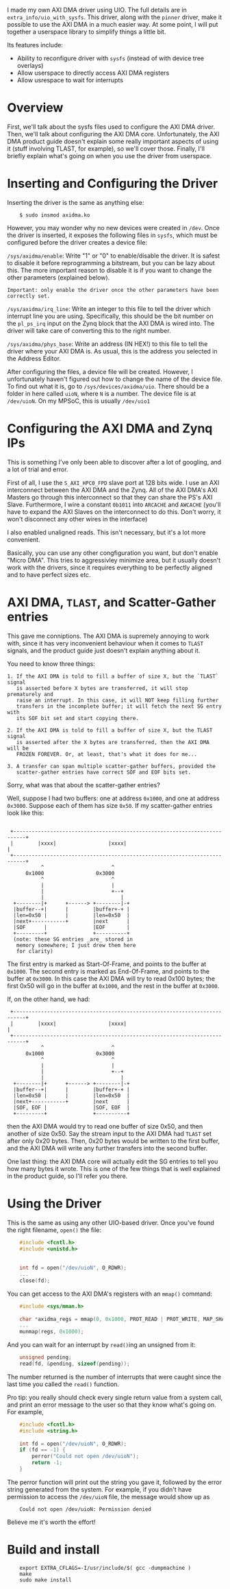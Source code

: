 I made my own AXI DMA driver using UIO. The full details are in 
`extra_info/uio_with_sysfs`. This driver, along with the `pinner` 
driver, make it possible to use the AXI DMA in a much easier way. At some 
point, I will put together a userspace library to simplify things a little bit.

Its features include:
* Ability to reconfigure driver with `sysfs` (instead of with device tree overlays)
* Allow userspace to directly access AXI DMA registers
* Allow usrespace to wait for interrupts


# Overview

First, we'll talk about the sysfs files used to configure the AXI DMA driver. 
Then, we'll talk about configuring the AXI DMA core. Unfortunately, the AXI DMA 
product guide doesn't explain some really important aspects of using it (stuff 
involving TLAST, for example), so we'll cover those. Finally, I'll briefly 
explain what's going on when you use the driver from userspace.


# Inserting and Configuring the Driver

Inserting the driver is the same as anything else: 

```
    $ sudo insmod axidma.ko
```

However, you may wonder why no new devices were created in `/dev`. Once the 
driver is inserted, it exposes the following files in `sysfs`, which must be 
configured before the driver creates a device file:

`/sys/axidma/enable`:
    Write "1" or "0" to enable/disable the driver. It is safest to disable it 
    before reprogramming a bitstream, but you can be lazy about this. The more 
    important reason to disable it is if you want to change the other 
    parameters (explained below).
    
    Important: only enable the driver once the other parameters have been 
    correctly set.

`/sys/axidma/irq_line`:
    Write an integer to this file to tell the driver which interrupt line you 
    are using. Specifically, this should be the bit number on the `pl_ps_irq` 
    input on the Zynq block that the AXI DMA is wired into. The driver will 
    take care of converting this to the right number.

`/sys/axidma/phys_base`:
    Write an address (IN HEX!) to this file to tell the driver where your AXI 
    DMA is. As usual, this is the address you selected in the Address Editor.

After configuring the files, a device file will be created. However, I 
unfortunately haven't figured out how to change the name of the device file. To 
find out what it is, go to `/sys/devices/axidma/uio`. There should be a folder 
in here called `uioN`, where `N` is a number. The device file is at 
`/dev/uioN`. On my MPSoC, this is usually `/dev/uio1`


# Configuring the AXI DMA and Zynq IPs

This is something I've only been able to discover after a lot of googling, and 
a lot of trial and error. 

First of all, I use the `S_AXI_HPC0_FPD` slave port at 128 bits wide. I use an 
AXI interconnect between the AXI DMA and the Zynq. All of the AXI DMA's AXI 
Masters go through this interconnect so that they can share the PS's AXI Slave. 
Furthermore, I wire a constant `0b1011` into `ARCACHE` and `AWCACHE` (you'll 
have to expand the AXI Slaves on the interconnect to do this. Don't worry, it 
won't disconnect any other wires in the interface)

I also enabled unaligned reads. This isn't necessary, but it's a lot more 
convenient.

Basically, you can use any other congfiguration you want, but don't enable 
"Micro DMA". This tries to aggressivley minimize area, but it usually doesn't 
work with the drivers, since it requires everything to be perfectly aligned and 
to have perfect sizes etc.


# AXI DMA, `TLAST`, and Scatter-Gather entries

This gave me conniptions. The AXI DMA is supremely annoying to work with, since 
it has very inconvenient behaviour when it comes to `TLAST` signals, and the 
product guide just doesn't explain anything about it.

You need to know three things:

    1. If the AXI DMA is told to fill a buffer of size X, but the `TLAST` signal 
       is asserted before X bytes are transferred, it will stop prematurely and 
       raise an interrupt. In this case, it will NOT keep filling further 
       transfers in the incomplete buffer; it will fetch the next SG entry with 
       its SOF bit set and start copying there.      
       
    2. If the AXI DMA is told to fill a buffer of size X, but the TLAST signal 
       is asserted after the X bytes are transferred, then the AXI DMA will be 
       FROZEN FOREVER. Or, at least, that's what it does for me...
       
    3. A transfer can span multiple scatter-gather buffers, provided the 
       scatter-gather entries have correct SOF and EOF bits set.

Sorry, what was that about the scatter-gather entries?

Well, suppose I had two buffers: one at address `0x1000`, and one at address 
`0x3000`. Suppose each of them has size `0x50`. If my scatter-gather entries 
look like this:

```

 +--------------------------------------------------------------------------+
 |        |xxxx|                 |xxxx|                                     |
 +--------------------------------------------------------------------------+
           ^                      ^
      0x1000                 0x3000
           ^                      ^
           |                      |
           |                      +--+
           |                         |
  +--------|+      +------> +--------|-+
  |buffer--+|      |        |buffer+-+ |
  |len=0x50 |      |        |len=0x50  |
  |next+-----------+        |next      |
  |SOF      |               |EOF       |
  +---------+               +----------+
  (note: these SG entries _are_ stored in 
   memory somewhere; I just drew them here
   for clarity)

```

The first entry is marked as Start-Of-Frame, and points to the buffer at 
`0x1000`. The second entry is marked as End-Of-Frame, and points to the buffer at 
`0x3000`. In this case the AXI DMA will try to read 0x100 bytes; the first 0x50 
will go in the buffer at `0x1000`, and the rest in the buffer at `0x3000`.

If, on the other hand, we had: 

```
 +--------------------------------------------------------------------------+
 |        |xxxx|                 |xxxx|                                     |
 +--------------------------------------------------------------------------+
           ^                      ^
      0x1000                 0x3000
           ^                      ^
           |                      |
           |                      +--+
           |                         |
  +--------|+      +------> +--------|-+
  |buffer--+|      |        |buffer+-+ |
  |len=0x50 |      |        |len=0x50  |
  |next+-----------+        |next      |
  |SOF, EOF |               |SOF, EOF  |
  +---------+               +----------+
```

then the AXI DMA would try to read one buffer of size 0x50, and then another of 
size 0x50. Say the stream input to the AXI DMA had `TLAST` set after only 0x20 
bytes. Then, 0x20 bytes would be written to the first buffer, and the AXI DMA 
will write any further transfers into the second buffer.

One last thing: the AXI DMA core will actually edit the SG entries to tell you 
how many bytes it wrote. This is one of the few things that is well explained 
in the product guide, so I'll refer you there.

# Using the Driver

This is the same as using any other UIO-based driver. Once you've found the 
right filename, `open()` the file:

```C
    #include <fcntl.h>
    #include <unistd.h>
    
    
    int fd = open("/dev/uioN", O_RDWR);
    ...
    close(fd);
```

You can get access to the AXI DMA's registers with an `mmap()` command:

```C
    #include <sys/mman.h>
    
    char *axidma_regs = mmap(0, 0x1000, PROT_READ | PROT_WRITE, MAP_SHARED, fd, 0);
    ...
    munmap(regs, 0x1000);
```

And you can wait for an interrupt by `read()`ing an unsigned from it:

```C
    unsigned pending;
    read(fd, &pending, sizeof(pending));
```

The number returned is the number of interrupts that were caught since the last
time you called the `read()` function.

Pro tip: you really should check every single return value from a system call, 
and print an error message to the user so that they know what's going on. For 
example,

```C
    #include <fcntl.h>
    #include <string.h>
    
    int fd = open("/dev/uioN", O_RDWR);
    if (fd == -1) {
        perror("Could not open /dev/uioN");
        return -1;
    }
```
The perror function will print out the string you gave it, followed by the 
error string generated from the system. For example, if you didn't have 
permission to access the `/dev/uioN` file, the message would show up as

```
    Could not open /dev/uioN: Permission denied
```

Believe me it's worth the effort!


# Build and install
```
	export EXTRA_CFLAGS=-I/usr/include/$( gcc -dumpmachine )
	make
	sudo make install
```
